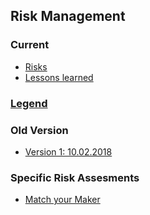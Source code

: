 ## Risk Management

### Current
- [Risks](https://docs.google.com/spreadsheets/d/10Hq0PlHgt9TDTCfKp5URC-MzvrCG2Fjq34FqquAG_yY/edit?usp=sharing)
- [Lessons learned](https://docs.google.com/spreadsheets/d/1DYY3ieQANmkvPjLiGQsVPToTqkzaP2CFPtISJE_SUPw/edit?usp=sharing)

### [Legend](_legend.pdf)

### Old Version

- [Version 1: 10.02.2018](10_02_2018_risks_general.pdf)

### Specific Risk Assesments

- [Match your Maker](10_02_2018_risks_match_your_maker.pdf)
